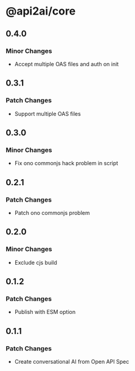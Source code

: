 # @api2ai/core

## 0.4.0

### Minor Changes

- Accept multiple OAS files and auth on init

## 0.3.1

### Patch Changes

- Support multiple OAS files

## 0.3.0

### Minor Changes

- Fix ono commonjs hack problem in script

## 0.2.1

### Patch Changes

- Patch ono commonjs problem

## 0.2.0

### Minor Changes

- Exclude cjs build

## 0.1.2

### Patch Changes

- Publish with ESM option

## 0.1.1

### Patch Changes

- Create conversational AI from Open API Spec

